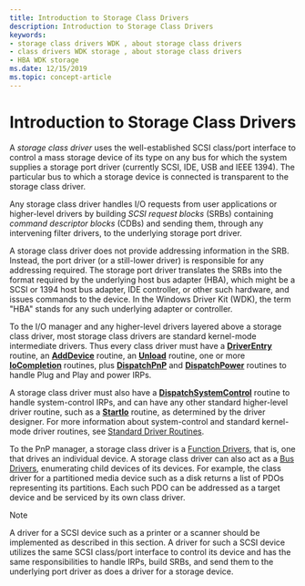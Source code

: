```yaml
---
title: Introduction to Storage Class Drivers
description: Introduction to Storage Class Drivers
keywords:
- storage class drivers WDK , about storage class drivers
- class drivers WDK storage , about storage class drivers
- HBA WDK storage
ms.date: 12/15/2019
ms.topic: concept-article
---
```


# Introduction to Storage Class Drivers

A *storage class driver* uses the well-established SCSI class/port interface to control a mass storage device of its type on any bus for which the system supplies a storage port driver (currently SCSI, IDE, USB and IEEE 1394). The particular bus to which a storage device is connected is transparent to the storage class driver.

Any storage class driver handles I/O requests from user applications or higher-level drivers by building *SCSI request blocks* (SRBs) containing *command descriptor blocks* (CDBs) and sending them, through any intervening filter drivers, to the underlying storage port driver.

A storage class driver does not provide addressing information in the SRB. Instead, the port driver (or a still-lower driver) is responsible for any addressing required. The storage port driver translates the SRBs into the format required by the underlying host bus adapter (HBA), which might be a SCSI or 1394 host bus adapter, IDE controller, or other such hardware, and issues commands to the device. In the Windows Driver Kit (WDK), the term "HBA" stands for any such underlying adapter or controller.

To the I/O manager and any higher-level drivers layered above a storage class driver, most storage class drivers are standard kernel-mode intermediate drivers. Thus every class driver must have a [**DriverEntry**](/windows-hardware/drivers/ddi/wdm/nc-wdm-driver_initialize) routine, an [**AddDevice**](/windows-hardware/drivers/ddi/wdm/nc-wdm-driver_add_device) routine, an [**Unload**](/windows-hardware/drivers/ddi/wdm/nc-wdm-driver_unload) routine, one or more [**IoCompletion**](/windows-hardware/drivers/ddi/wdm/nc-wdm-io_completion_routine) routines, plus [**DispatchPnP**](/windows-hardware/drivers/ddi/wdm/nc-wdm-driver_dispatch) and [**DispatchPower**](/windows-hardware/drivers/ddi/wdm/nc-wdm-driver_dispatch) routines to handle Plug and Play and power IRPs.

A storage class driver must also have a [**DispatchSystemControl**](/windows-hardware/drivers/ddi/wdm/nc-wdm-driver_dispatch) routine to handle system-control IRPs, and can have any other standard higher-level driver routine, such as a [**StartIo**](/windows-hardware/drivers/ddi/wdm/nc-wdm-driver_startio) routine, as determined by the driver designer. For more information about system-control and standard kernel-mode driver routines, see [Standard Driver Routines](../kernel/introduction-to-standard-driver-routines.md).

To the PnP manager, a storage class driver is a [Function Drivers](../kernel/function-drivers.md), that is, one that drives an individual device. A storage class driver can also act as a [Bus Drivers](../kernel/bus-drivers.md), enumerating child devices of its devices. For example, the class driver for a partitioned media device such as a disk returns a list of PDOs representing its partitions. Each such PDO can be addressed as a target device and be serviced by its own class driver.

> [!NOTE]
> A driver for a SCSI device such as a printer or a scanner should be implemented as described in this section. A driver for such a SCSI device utilizes the same SCSI class/port interface to control its device and has the same responsibilities to handle IRPs, build SRBs, and send them to the underlying port driver as does a driver for a storage device.
